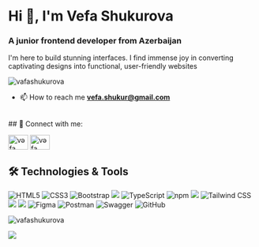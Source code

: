 <h1 align="left">Hi 👋, I'm Vefa Shukurova</h1>
<h3 align="left">A junior frontend developer from Azerbaijan</h3>
<p>I'm here to build stunning interfaces. I find immense joy in converting captivating designs into functional, user-friendly websites</p>

<p align="left"> <img src="https://komarev.com/ghpvc/?username=vafashukurova&label=Profile%20views&color=0e75b6&style=flat" alt="vafashukurova" /> </p>

- 📫 How to reach me **vefa.shukur@gmail.com**

<br>
## 🔗 Connect with me:
<p align="left">
<a href="https://linkedin.com/in/vəfa şükürova" target="blank"><img align="center" src="https://cdn.jsdelivr.net/npm/simple-icons@v3/icons/linkedin.svg" alt="vəfa şükürova" height="30" width="40"  /></a>
<a href="https://fb.com/vəfa şükürova" target="blank"><img align="center" src="https://cdn.jsdelivr.net/npm/simple-icons@v3/icons/facebook.svg"  alt="vəfa şükürova" height="30" width="40" /></a>
</p>

## 🛠 Technologies & Tools 

<img alt="HTML5" src="https://img.shields.io/badge/html5%20-%23E34F26.svg?&style=for-the-badge&logo=html5&logoColor=white"/></img>
<img alt="CSS3" src="https://img.shields.io/badge/css3%20-%231572B6.svg?&style=for-the-badge&logo=css3&logoColor=white"/></img>
<img alt="Bootstrap" src="https://img.shields.io/badge/bootstrap%20-%23563D7C.svg?&style=for-the-badge&logo=bootstrap&logoColor=white"/></img>
<img src="https://img.shields.io/badge/JavaScript-F7DF1E?style=for-the-badge&logo=javascript&logoColor=black"></img>
<img src="https://img.shields.io/badge/TypeScript-007ACC?style=for-the-badge&logo=typescript&logoColor=white" alt="TypeScript">
<img src="https://img.shields.io/badge/npm-CB3837?style=for-the-badge&logo=npm&logoColor=white" alt="npm"></img>
<img src="https://img.shields.io/badge/React-00979D?style=for-the-badge&logo=react&logoColor=61DAFB"></img>
<img src="https://img.shields.io/badge/Tailwind_CSS-38B2AC?style=for-the-badge&logo=tailwind-css&logoColor=white" alt="Tailwind CSS">
<img src="https://img.shields.io/badge/PostgreSQL-316192?style=for-the-badge&logo=postgresql&logoColor=white"></img>
<img src="https://img.shields.io/badge/MySQL-07405E?style=for-the-badge&logo=mysql&logoColor=white">
<img src="https://img.shields.io/badge/Figma-F24E1E?style=for-the-badge&logo=figma&logoColor=white" alt="Figma">
<img src="https://img.shields.io/badge/Postman-FF6C37?style=for-the-badge&logo=postman&logoColor=white" alt="Postman">
<img src="https://img.shields.io/badge/Swagger-85EA2D?style=for-the-badge&logo=swagger&logoColor=black" alt="Swagger">
<img src="https://img.shields.io/badge/GitHub-181717?style=for-the-badge&logo=github&logoColor=white" alt="GitHub">






<p>&nbsp;<img align="left" src="https://github-readme-stats.vercel.app/api?username=vafashukurova&show_icons=true&locale=en" alt="vafashukurova" /></p>


<a href="https://github.com/vafashukurova">
    <img align="center" src="https://github-profile-summary-cards.vercel.app/api/cards/profile-details?username=vafashukurova&theme=react" />
  </a>
